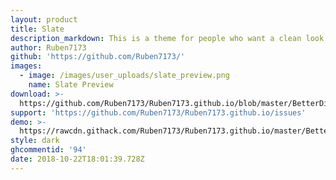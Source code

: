 ```yaml
---
layout: product
title: Slate
description_markdown: This is a theme for people who want a clean look of discord.
author: Ruben7173
github: 'https://github.com/Ruben7173/'
images:
  - image: /images/user_uploads/slate_preview.png
    name: Slate Preview
download: >-
  https://github.com/Ruben7173/Ruben7173.github.io/blob/master/BetterDiscord-Themes/Slate-Theme/code.css
support: 'https://github.com/Ruben7173/Ruben7173.github.io/issues'
demo: >-
  https://rawcdn.githack.com/Ruben7173/Ruben7173.github.io/master/BetterDiscord-Themes/Slate-Theme/code.css
style: dark
ghcommentid: '94'
date: 2018-10-22T18:01:39.728Z
---
```


